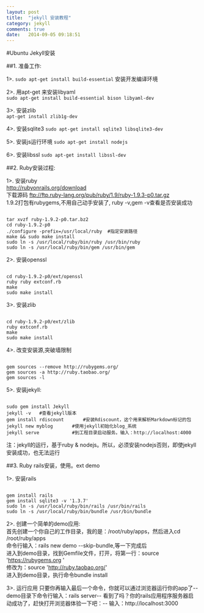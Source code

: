 ```yaml
---
layout: post
title:  "jekyll 安装教程"
category: jekyll
comments: true
date:   2014-09-05 09:18:51
---
```


#Ubuntu Jekyll安装

##1. 准备工作:  

1>. `sudo apt-get install build-essential` 安装开发编译环境  

2>. 用apt-get 来安装libyaml  
`sudo apt-get install build-essential bison libyaml-dev`

3>. 安装zlib  
`apt-get install zlib1g-dev`

4>. 安装sqlite3
`sudo apt-get install sqlite3 libsqlite3-dev`

5>. 安装js运行环境
`sudo apt-get install nodejs`

6>. 安装libssl
`sudo apt-get install libssl-dev`


##2. Ruby安装过程:  

1>. 安装ruby  
<span class="impor">http://rubyonrails.org/download  
下载源码 ftp://ftp.ruby-lang.org/pub/ruby/1.9/ruby-1.9.3-p0.tar.gz  
1.9.2打包有rubygems,不用自己动手安装了, ruby -v,gem -v查看是否安装成功</span>
<pre><code>
tar xvzf ruby-1.9.2-p0.tar.bz2
cd ruby-1.9.2-p0
./configure -prefix=/usr/local/ruby  #指定安装路径
make && sudo make install
sudo ln -s /usr/local/ruby/bin/ruby /usr/bin/ruby
sudo ln -s /usr/local/ruby/bin/gem /usr/bin/gem
</code></pre>

2>. 安装openssl  
<pre><code>
cd ruby-1.9.2-p0/ext/openssl
ruby ruby extconf.rb
make
sudo make install
</code></pre>

3>. 安装zlib  
<pre><code>
cd ruby-1.9.2-p0/ext/zlib
ruby extconf.rb
make
sudo make install
</code></pre>

4>. 改变安装源,突破墙限制  
<pre><code>
gem sources --remove http://rubygems.org/
gem sources -a http://ruby.taobao.org/
gem sources -l
</code></pre>

5>. 安装jekyll:  
<pre><code>
sudo gem install Jekyll
jekyll -v	#查看jekyll版本
gem install rdiscount		#安装Rdiscount，这个用来解析Markdown标记的包
jekyll new myblog		#使用jekyll初始化blog_系统
jekyll serve			#到工程目录启动服务。输入：http://localhost:4000
</code></pre>

<span class="impor">注：jekyll的运行，基于ruby & nodejs。所以，必须安装nodejs否则，即使jekyll安装成功，也无法运行</span>


##3. Ruby rails安装，使用。ext demo

1>. 安装rails  
<pre><code>
gem install rails
gem install sqlite3 -v '1.3.7'
sudo ln -s /usr/local/ruby/bin/rails /usr/bin/rails
sudo ln -s /usr/local/ruby/bin/bundle /usr/bin/bundle
</code></pre>

2>. 创建一个简单的demo应用:  
首先创建一个你自己的工作目录，我的是：/root/ruby/apps，然后进入cd /root/ruby/apps  
命令行输入：rails new demo --skip-bundle,等一下完成后  
进入到demo目录，找到Gemfile文件，打开，将第一行：source 'https://rubygems.org '  
修改为：source 'http://ruby.taobao.org/'  
进入到demo目录，执行命令bundle install

3>. 运行应用
只要你再输入最后一个命令，你就可以通过浏览器运行你的app了--
demo目录下命令行输入：rails server--
看到了吗？你的rails应用程序服务器启动成功了，赶快打开浏览器体验一下吧：--
输入：http://localhost:3000

